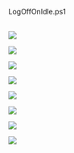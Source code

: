 LogOffOnIdle.ps1<br />
<br />

<img src="https://i.imgur.com/oIhHVER.png"><br />

<img src="https://i.imgur.com/AEKlZOk.png"><br />

<img src="https://i.imgur.com/WYXjkqN.png"><br />

<img src="https://i.imgur.com/FLsmJuQ.png"><br />

<img src="https://i.imgur.com/wwhWjdQ.png"><br />

<img src="https://i.imgur.com/N5303F5.png"><br />

<img src="https://i.imgur.com/xRH2PNp.png"><br />

<img src="https://i.imgur.com/uZlZYft.png"><br />
